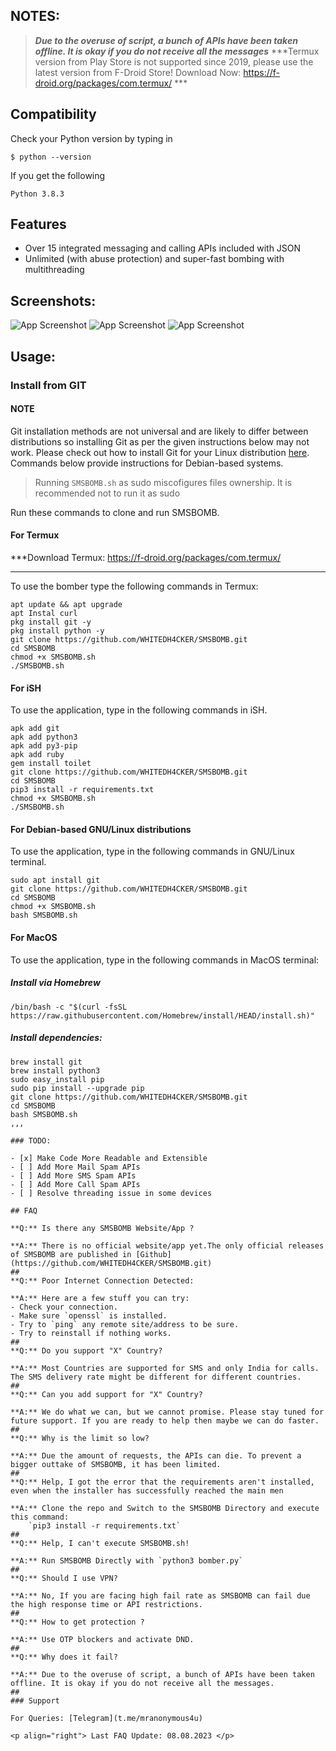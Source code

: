 ## NOTES:

>***Due to the overuse of script, a bunch of APIs have been taken offline. It is okay if you do not receive all the messages***
> ***Termux version from Play Store is not supported since 2019, please use the latest version from F-Droid Store!
Download Now:  https://f-droid.org/packages/com.termux/  ***

## Compatibility
Check your Python version by typing in
```shell script
$ python --version
```
If you get the following
```shell script
Python 3.8.3
```
## Features

- Over 15 integrated messaging and calling APIs included with JSON
- Unlimited (with abuse protection) and super-fast bombing with multithreading
## Screenshots:
![App Screenshot](https://github.com/WHITEDH4CKER/SMSBOMB/utils/Screenshots/Screenshot_1.jpg) ![App Screenshot](https://github.com/WHITEDH4CKER/SMSBOMB/utils/Screenshots/Screenshot_2.jpg) ![App Screenshot](githttps://github.com/WHITEDH4CKER/SMSBOMB/utils/Screenshots/Screenshot_3.jpg)
 
## Usage:

### Install from GIT

#### NOTE 

Git installation methods are not universal and are likely to differ between distributions so installing Git as per the given instructions below may not work. Please check out how to install Git for your Linux distribution [here](https://git-scm.com/). Commands below provide instructions for Debian-based systems.

>Running `SMSBOMB.sh` as sudo miscofigures files ownership. It is recommended not to run it as sudo

Run these commands to clone and run SMSBOMB.

#### For Termux
***Download Termux: https://f-droid.org/packages/com.termux/
***
To use the bomber type the following commands in Termux:
```shell script
apt update && apt upgrade
apt Instal curl
pkg install git -y 
pkg install python -y 
git clone https://github.com/WHITEDH4CKER/SMSBOMB.git
cd SMSBOMB
chmod +x SMSBOMB.sh
./SMSBOMB.sh
```

#### For iSH

To use the application, type in the following commands in iSH.
```shell script
apk add git
apk add python3
apk add py3-pip
apk add ruby
gem install toilet
git clone https://github.com/WHITEDH4CKER/SMSBOMB.git
cd SMSBOMB
pip3 install -r requirements.txt
chmod +x SMSBOMB.sh
./SMSBOMB.sh
```

#### For Debian-based GNU/Linux distributions

To use the application, type in the following commands in GNU/Linux terminal.
```shell script
sudo apt install git
git clone https://github.com/WHITEDH4CKER/SMSBOMB.git
cd SMSBOMB
chmod +x SMSBOMB.sh
bash SMSBOMB.sh
```

#### For MacOS

To use the application, type in the following commands in MacOS terminal:

##### Install via Homebrew

```shell script
/bin/bash -c "$(curl -fsSL https://raw.githubusercontent.com/Homebrew/install/HEAD/install.sh)"
````

##### Install dependencies:

```shell script
brew install git
brew install python3
sudo easy_install pip
sudo pip install --upgrade pip
git clone https://github.com/WHITEDH4CKER/SMSBOMB.git
cd SMSBOMB
bash SMSBOMB.sh
,,,

### TODO:

- [x] Make Code More Readable and Extensible
- [ ] Add More Mail Spam APIs
- [ ] Add More SMS Spam APIs
- [ ] Add More Call Spam APIs
- [ ] Resolve threading issue in some devices

## FAQ

**Q:** Is there any SMSBOMB Website/App ?

**A:** There is no official website/app yet.The only official releases of SMSBOMB are published in [Github](https://github.com/WHITEDH4CKER/SMSBOMB.git)
##
**Q:** Poor Internet Connection Detected:

**A:** Here are a few stuff you can try:
- Check your connection.
- Make sure `openssl` is installed.
- Try to `ping` any remote site/address to be sure.
- Try to reinstall if nothing works.
##
**Q:** Do you support "X" Country?

**A:** Most Countries are supported for SMS and only India for calls. The SMS delivery rate might be different for different countries.
##
**Q:** Can you add support for "X" Country?

**A:** We do what we can, but we cannot promise. Please stay tuned for future support. If you are ready to help then maybe we can do faster.
##
**Q:** Why is the limit so low?

**A:** Due the amount of requests, the APIs can die. To prevent a bigger outtake of SMSBOMB, it has been limited. 
##
**Q:** Help, I got the error that the requirements aren't installed, even when the installer has successfully reached the main men

**A:** Clone the repo and Switch to the SMSBOMB Directory and execute this command:  
    `pip3 install -r requirements.txt`
##
**Q:** Help, I can't execute SMSBOMB.sh!

**A:** Run SMSBOMB Directly with `python3 bomber.py`
##
**Q:** Should I use VPN? 

**A:** No, If you are facing high fail rate as SMSBOMB can fail due the high response time or API restrictions.
##
**Q:** How to get protection ?

**A:** Use OTP blockers and activate DND.
##
**Q:** Why does it fail?

**A:** Due to the overuse of script, a bunch of APIs have been taken offline. It is okay if you do not receive all the messages.
##
### Support

For Queries: [Telegram](t.me/mranonymous4u)  

<p align="right"> Last FAQ Update: 08.08.2023 </p>
